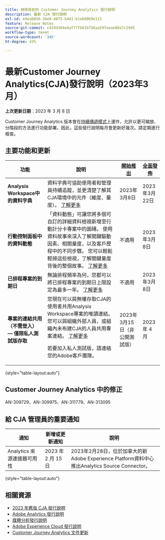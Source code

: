 ```yaml
---
title: 檢視目前的 Customer Journey Analytics 發行說明
description: 最新 CJA 發行說明
exl-id: e8eab856-34e0-4875-b441-b1e680b9e111
feature: Release Notes
source-git-commit: c419d304e6af77fb61b756aa59faeae88a7c29d5
workflow-type: tm+mt
source-wordcount: '345'
ht-degree: 43%

---
```


# 最新Customer Journey Analytics(CJA)發行說明（2023年3月）

**上次更新日期**：2023 年 3 月 8 日

Customer Journey Analytics 版本會在[持續傳遞模式](releases.md)上運作，允許以更可縮放、分階段的方法進行功能部署。因此，這些發行說明每月會更新好幾次。請定期進行檢查。

## 主要功能和更新

| 功能 | 說明 | [開始推出](/help/release-notes/releases.md) | [全面發佈](/help/release-notes/releases.md) |
| ----------- | ---------- | ----- | --- |
| **Analysis Workspace中的資料字典** | 資料字典可協助使用者和管理員持續追蹤，並更清楚了解其CJA環境中的元件（維度、量度）。 [了解更多](/help/components/data-dictionary/data-dictionary-overview.md) | 2023年3月8日 | 2023年3月22日 |
| **行動控制面板中的資料動態** | 「資料動態」可讓您將多個可自訂的詳細資料檢視新增至行動計分卡專案中的圖磚。 使用資料故事來深入了解關鍵驅動因素、相關量度，以及客戶歷程中的不同步驟。 您可以輕鬆輕掃這些檢視，了解關鍵量度背後的整個故事。 [了解更多](/help/mobile-app/create-scorecard.md#create-data-story) | 不適用 | 2023年3月8日 |
| **已排程專案的到期日** | 無論排程頻率為何，您都可以將已排程專案的到期日上限設定為最多一年。 [了解更多](/help/analysis-workspace/curate-share/t-schedule-report.md) | 不適用 | 2023年3月8日 |
| **專案的連結共用（不需登入） — 僅限私人測試版存取** | 您現在可以與無權存取CJA的使用者共用Analysis Workspace專案的唯讀連結。 您可以與組織外部人員，或組織內未布建CJA的人員共用專案連結。 [了解更多](/help/analysis-workspace/curate-share/share-projects.md)<p>若要加入私人測試版，請連絡您的Adobe客戶團隊。 | 2023年3月15日（非公開測試版） | 2023 年 4 月 |

{style="table-layout:auto"}

## Customer Journey Analytics 中的修正

AN-309729、AN-309975、AN-311779、AN-313095

## 給 CJA 管理員的重要通知

| 通知 | 新增或更新通知 | 說明 |
| --- | --- | --- |
| Analytics 來源連接器可用性 | 2023 年 2 月 15 日 | 2023年2月28日，位於加拿大的新Adobe Experience Platform資料中心推出Analytics Source Connector。 |

{style="table-layout:auto"}

## 相關資源

* [2023 年舊版 CJA 發行說明](/help/release-notes/2023.md)
* [Adobe Analytics 發行說明](https://experienceleague.adobe.com/docs/analytics/release-notes/latest.html?lang=zh-Hant)
* [媒體分析發行說明](https://experienceleague.adobe.com/docs/media-analytics/using/additional-resources/release-notes.html?lang=zh-Hant)
* [Adobe Experience Cloud 發行說明](https://experienceleague.adobe.com/docs/release-notes/experience-cloud/current.html?lang=zh-Hant)
* [Customer Journey Analytics 文件更新](/help/release-notes/doc-changes.md)
